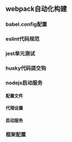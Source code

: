 ## webpack自动化构建

### babel.config配置

### eslint代码规范

### jest单元测试

### husky代码提交钩

### nodejs启动服务

#### 配置文件


#### 代理设置


#### 启动服务


### 框架配置





























